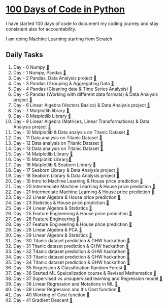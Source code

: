 # [100 Days of Code in Python](https://twitter.com/Param3021/status/1531507810756067328?s=20&t=psaKuMNtRHbSmcQ7QQ0zuQ)
I have started 100 days of code to document my coding journey and stay consistent also for accountability.

I am doing Machine Learning starting from Scratch

## Daily Tasks
1. Day - 0 Numpy [🔗](./Day-0/)
2. Day - 1 Numpy, Pandas [🔗](./Day-1/)
3. Day - 2 Pandas, Data Analysis project [🔗](./Day-2/)
4. Day - 3 Pandas (Grouping & Aggregating Data [🔗](./Day-3/)
5. Day - 4 Pandas (Cleaning data & Time Series Analysis) [🔗](./Day-4/)
6. Day - 5 Pandas (Working with different data formats) & Data Analysis project [🔗](./Day-5/)
7. Day - 6 Linear Algebra (Vectors Basics) & Data Analysis project [🔗](./Day-6/)
8. Day - 7 Matplotlib library [🔗](./Day-7/)
9. Day - 8 Matplotlib Library [🔗](./Day-7/)
10. Day - 9 Linear Algebra (Matrices, Linear Transformations) & Data Analysis project [🔗](./Day-9/)
11. Day - 10 Matplotlib & Data analysis on Titanic Dataset [🔗](./Day-10/)
12. Day - 11 Data analysis on Titanic Dataset [🔗](./Day-11/)
13. Day - 12 Data analysis on Titanic Dataset [🔗](./Day-12/)
14. Day - 13 Data analysis on Titanic Dataset [🔗](./Day-13/)
15. Day - 14 Matplotlib Library [🔗](./Day-14/)
16. Day - 15 Matplotlib Library[🔗](./Day-15/)
17. Day - 16 Matplotlib & Seaborn Library [🔗](./Day-16/)
18. Day - 17 Seaborn Library & Data Analysis project [🔗](./Day-17/)
19. Day - 18 Seaborn Library & Data Analysis project [🔗](./Day-18/)
20. Day - 19 Intro to Machine Learning & House price prediction [🔗](./Day-19/)
21. Day - 20 Intermediate Machine Learning & House price prediction [🔗](./Day-20/)
22. Day - 21 Intermediate Machine Learning & House price prediction [🔗](./Day-21/)
23. Day - 22 Linear Algebra & House price prediction [🔗](./Day-22/)
24. Day - 23 Statistics & House price prediction [🔗](./Day-23/)
25. Day - 24 Linear Algebra & Statistics [🔗](./Day-24/)
26. Day - 25 Feature Engineering & House price preidction [🔗](./Day-25/)
27. Day - 26 Feature Engineering [🔗](./Day-26/)
28. Day - 27 Feature Engineering & House price prediction [🔗](./Day-27/)
29. Day - 28 Linear Algebra & PCA [🔗](./Day-28/)
30. Day - 29 Linear Algebra & Statistics [🔗](./Day-29/)
31. Day - 30 Titanic dataset prediction & GHW hackathon [🔗](./Day-30/)
32. Day - 31 Titanic dataset prediction & GHW hackathon [🔗](./Day-31/)
33. Day - 32 Titanic dataset prediction & GHW hackathon [🔗](./Day-32/)
34. Day - 33 Titanic dataset prediction & GHW hackathon [🔗](./Day-33/)
35. Day - 34 Titanic dataset prediction & GHW hackathon [🔗](./Day-34/)
36. Day - 35 Regression & Classification Random Forest [🔗](./Day-34/)
37. Day - 36 Started ML Speicalization course & Revised Mathematics [🔗](./Day-34/)
38. Day - 37 Supervised vs unsupervised learning and Regression model [🔗](./Day-34/)
39. Day - 38 Linear Regression and Notations in ML [🔗](./Day-34/)
40. Day - 39 Linear Regression and it's Cost function [🔗](./Day-34/)
41. Day - 40 Working of Cost function [🔗](./Day-34/)
42. Day - 41 Gradient Descent [🔗](./Day-34/)
